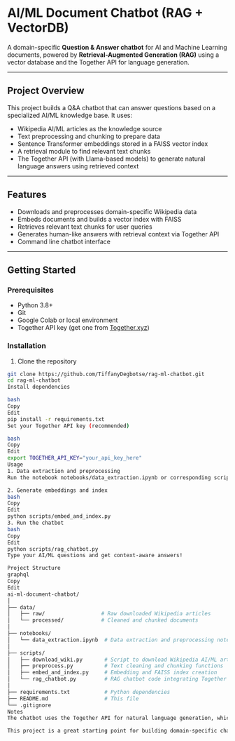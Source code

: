 # AI/ML Document Chatbot (RAG + VectorDB)

A domain-specific **Question & Answer chatbot** for AI and Machine Learning documents, powered by **Retrieval-Augmented Generation (RAG)** using a vector database and the Together API for language generation.

---

## Project Overview

This project builds a Q&A chatbot that can answer questions based on a specialized AI/ML knowledge base. It uses:

- Wikipedia AI/ML articles as the knowledge source  
- Text preprocessing and chunking to prepare data  
- Sentence Transformer embeddings stored in a FAISS vector index  
- A retrieval module to find relevant text chunks  
- The Together API (with Llama-based models) to generate natural language answers using retrieved context  

---

## Features

- Downloads and preprocesses domain-specific Wikipedia data  
- Embeds documents and builds a vector index with FAISS  
- Retrieves relevant text chunks for user queries  
- Generates human-like answers with retrieval context via Together API  
- Command line chatbot interface  

---

## Getting Started

### Prerequisites

- Python 3.8+  
- Git  
- Google Colab or local environment  
- Together API key (get one from [Together.xyz](https://together.xyz))  

### Installation

1. Clone the repository  
```bash
git clone https://github.com/TiffanyDegbotse/rag-ml-chatbot.git
cd rag-ml-chatbot
Install dependencies

bash
Copy
Edit
pip install -r requirements.txt
Set your Together API key (recommended)

bash
Copy
Edit
export TOGETHER_API_KEY="your_api_key_here"
Usage
1. Data extraction and preprocessing
Run the notebook notebooks/data_extraction.ipynb or corresponding scripts to download and preprocess AI/ML Wikipedia articles.

2. Generate embeddings and index
bash
Copy
Edit
python scripts/embed_and_index.py
3. Run the chatbot
bash
Copy
Edit
python scripts/rag_chatbot.py
Type your AI/ML questions and get context-aware answers!

Project Structure
graphql
Copy
Edit
ai-ml-document-chatbot/
│
├── data/
│   ├── raw/                  # Raw downloaded Wikipedia articles
│   └── processed/            # Cleaned and chunked documents
│
├── notebooks/
│   └── data_extraction.ipynb  # Data extraction and preprocessing notebook
│
├── scripts/
│   ├── download_wiki.py       # Script to download Wikipedia AI/ML articles
│   ├── preprocess.py          # Text cleaning and chunking functions
│   ├── embed_and_index.py     # Embedding and FAISS index creation
│   └── rag_chatbot.py         # RAG chatbot code integrating Together API
│
├── requirements.txt           # Python dependencies
├── README.md                  # This file
└── .gitignore
Notes
The chatbot uses the Together API for natural language generation, which requires an API key and may incur costs depending on usage.

This project is a great starting point for building domain-specific chatbots on niche datasets.
